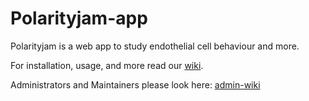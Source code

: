 # Polarityjam-app

Polarityjam is a web app to study endothelial cell behaviour and more.

For installation, usage, and more read our [wiki](https://polarityjam.readthedocs.io/en/latest/).

Administrators and Maintainers please look here: [admin-wiki](https://github.com/wgiese/polarityjam/wiki)
